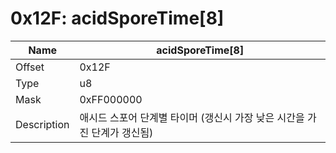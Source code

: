# 0x12F: acidSporeTime[8]

| Name | acidSporeTime[8] |
| ----| ------------ |
| Offset | 0x12F |
| Type | u8 |
| Mask | 0xFF000000 |
| Description | 애시드 스포어 단계별 타이머 (갱신시 가장 낮은 시간을 가진 단계가 갱신됨) |<br>

